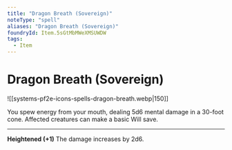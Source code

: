 ```yaml
---
title: "Dragon Breath (Sovereign)"
noteType: "spell"
aliases: "Dragon Breath (Sovereign)"
foundryId: Item.5sGtMbMWeXMSUWDW
tags:
  - Item
---
```


# Dragon Breath (Sovereign)
![[systems-pf2e-icons-spells-dragon-breath.webp|150]]

You spew energy from your mouth, dealing 5d6 mental damage in a 30-foot cone. Affected creatures can make a basic Will save.

* * *

**Heightened (+1)** The damage increases by 2d6.
